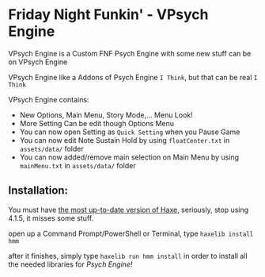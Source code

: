 # Friday Night Funkin' - VPsych Engine
VPsych Engine is a Custom FNF Psych Engine with some new stuff can be on VPsych Engine

VPsych Engine like a Addons of Psych Engine `I Think`, but that can be real `I Think`

VPsych Engine contains:
- New Options, Main Menu, Story Mode,... Menu Look!
- More Setting Can be edit though Options Menu
- You can now open Setting as `Quick Setting` when you Pause Game
- You can now edit Note Sustain Hold by using `floatCenter.txt` in `assets/data/` folder
- You can now added/remove main selection on Main Menu by using `mainMenu.txt` in `assets/data/` folder 

## Installation:
You must have [the most up-to-date version of Haxe](https://haxe.org/download/), seriously, stop using 4.1.5, it misses some stuff.

open up a Command Prompt/PowerShell or Terminal, type `haxelib install hmm`

after it finishes, simply type `haxelib run hmm install` in order to install all the needed libraries for *Psych Engine!*